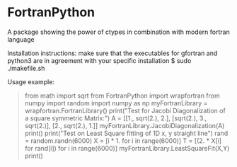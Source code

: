 # FortranPython
A package showing the power of ctypes in combination with modern fortran language

Installation instructions:
  make sure that the executables for gfortran and python3 are in agreement with your specific installation
  $ sudo ./makefile.sh
 
Usage example:
>from math import sqrt
>from FortranPython import wrapfortran
>from numpy import random
>import numpy as np
>myFortranLibrary = wrapfortran.FortranLibrary()
>print("Test for Jacobi Diagonalization of a square symmetric Matrix:")
>A = [[1., sqrt(2.), 2.],
      [sqrt(2.), 3., sqrt(2.)],
      [2., sqrt(2.), 1.]]
>myFortranLibrary.JacobiDiagonalization(A)
>print()
>print("Test on Least Square fitting of 1D x, y straight line")
>rand = random.randn(6000)
>X = [i * 1. for i in range(6000)]
>T = [(2. * X[i] for rand[i]) for i in range(6000)]
>myFortranLibrary.LeastSquareFit(X,Y)
>print()
>



